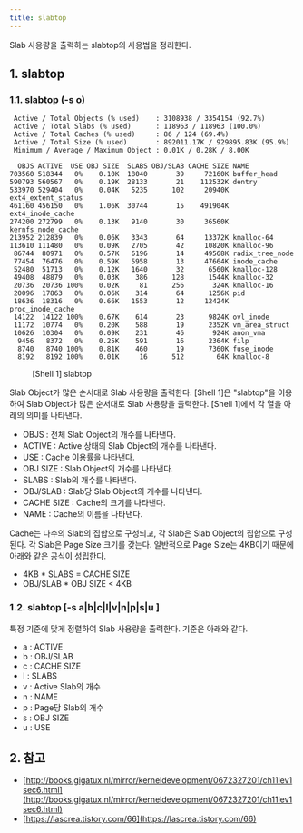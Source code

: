 ```yaml
---
title: slabtop
---
```


Slab 사용량을 출력하는 slabtop의 사용법을 정리한다.

## 1. slabtop

### 1.1. slabtop (-s o)

```shell
 Active / Total Objects (% used)    : 3108938 / 3354154 (92.7%)
 Active / Total Slabs (% used)      : 118963 / 118963 (100.0%)
 Active / Total Caches (% used)     : 86 / 124 (69.4%)
 Active / Total Size (% used)       : 892011.17K / 929895.83K (95.9%)
 Minimum / Average / Maximum Object : 0.01K / 0.28K / 8.00K

  OBJS ACTIVE  USE OBJ SIZE  SLABS OBJ/SLAB CACHE SIZE NAME
703560 518344   0%    0.10K  18040       39     72160K buffer_head
590793 560567   0%    0.19K  28133       21    112532K dentry
533970 529404   0%    0.04K   5235      102     20940K ext4_extent_status
461160 456150   0%    1.06K  30744       15    491904K ext4_inode_cache
274200 272799   0%    0.13K   9140       30     36560K kernfs_node_cache
213952 212839   0%    0.06K   3343       64     13372K kmalloc-64
113610 111480   0%    0.09K   2705       42     10820K kmalloc-96
 86744  80971   0%    0.57K   6196       14     49568K radix_tree_node
 77454  76476   0%    0.59K   5958       13     47664K inode_cache
 52480  51713   0%    0.12K   1640       32      6560K kmalloc-128
 49408  48879   0%    0.03K    386      128      1544K kmalloc-32
 20736  20736 100%    0.02K     81      256       324K kmalloc-16
 20096  17863   0%    0.06K    314       64      1256K pid
 18636  18316   0%    0.66K   1553       12     12424K proc_inode_cache
 14122  14122 100%    0.67K    614       23      9824K ovl_inode
 11172  10774   0%    0.20K    588       19      2352K vm_area_struct
 10626  10304   0%    0.09K    231       46       924K anon_vma
  9456   8372   0%    0.25K    591       16      2364K filp
  8740   8740 100%    0.81K    460       19      7360K fuse_inode
  8192   8192 100%    0.01K     16      512        64K kmalloc-8
```
<figure>
<figcaption class="caption">[Shell 1] slabtop</figcaption>
</figure>

Slab Object가 많은 순서대로 Slab 사용량을 출력한다. [Shell 1]은 "slabtop"을 이용하여 Slab Object가 많은 순서대로 Slab 사용량을 출력한다. [Shell 1]에서 각 열을 아래의 의미를 나타낸다.

* OBJS : 전체 Slab Object의 개수를 나타낸다.
* ACTIVE : Active 상태의 Slab Object의 개수를 나타낸다.
* USE : Cache 이용률을 나타낸다.
* OBJ SIZE : Slab Object의 개수를 나타낸다.
* SLABS : Slab의 개수를 나타낸다.
* OBJ/SLAB : Slab당 Slab Object의 개수를 나타낸다.
* CACHE SIZE : Cache의 크기를 나타낸다.
* NAME : Cache의 이름을 나타낸다.

Cache는 다수의 Slab의 집합으로 구성되고, 각 Slab은 Slab Object의 집합으로 구성된다. 각 Slab은 Page Size 크기를 갖는다. 일반적으로 Page Size는 4KB이기 때문에 아래와 같은 공식이 성립한다.

* 4KB * SLABS = CACHE SIZE
* OBJ/SLAB * OBJ SIZE < 4KB

### 1.2. slabtop [-s a|b|c|l|v|n|p|s|u ]

특정 기준에 맞게 정렬하여 Slab 사용량을 출력한다. 기준은 아래와 같다.
* a : ACTIVE
* b : OBJ/SLAB
* c : CACHE SIZE
* l : SLABS
* v : Active Slab의 개수
* n : NAME
* p : Page당 Slab의 개수
* s : OBJ SIZE
* u : USE

## 2. 참고

* [http://books.gigatux.nl/mirror/kerneldevelopment/0672327201/ch11lev1sec6.html](http://books.gigatux.nl/mirror/kerneldevelopment/0672327201/ch11lev1sec6.html)
* [https://lascrea.tistory.com/66](https://lascrea.tistory.com/66)
